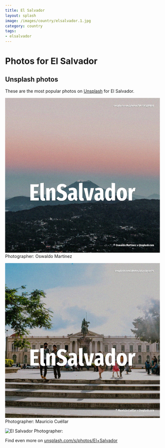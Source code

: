 ```yaml
---
title: El Salvador
layout: splash
image: /images/country/elsalvador.1.jpg
category: country
tags:
- elsalvador
---
```

# Photos for El Salvador
 
## Unsplash photos
These are the most popular photos on [Unsplash](https://unsplash.com) for El Salvador.
 
![El Salvador](/images/country/elsalvador.1.jpg)
Photographer:  Oswaldo Martinez
 
![El Salvador](/images/country/elsalvador.2.jpg)
Photographer:  Mauricio Cuéllar
 
![El Salvador](/)
Photographer: 
 
Find even more on [unsplash.com/s/photos/El+Salvador](https://unsplash.com/s/photos/El+Salvador)
 
